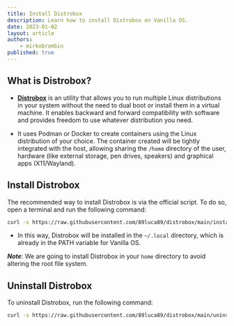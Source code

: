 ```yaml
---
title: Install Distrobox
description: Learn how to install Distrobox on Vanilla OS.
date: 2023-01-02
layout: article
authors: 
    - mirkobrombin
published: true
---
```


## What is Distrobox?

- [**Distrobox**](https://github.com/89luca89/distrobox) is an utility that allows you to run multiple Linux distributions in your system without the need to dual boot or install them in a virtual machine. It enables backward and forward compatibility with software and provides freedom to use whatever distribution you need.

- It uses Podman or Docker to create containers using the Linux 
distribution of your choice. The container created will be tightly integrated with the host, allowing sharing the `/home` directory of the user, hardware (like external storage, pen drives, speakers) and graphical apps (X11/Wayland).

## Install Distrobox

The recommended way to install Distrobox is via the official script. To do so, open a terminal and run the following command:

```bash
curl -s https://raw.githubusercontent.com/89luca89/distrobox/main/install | sh -s -- --next --prefix ~/.local
```
- In this way, Distrobox will be installed in the `~/.local` directory, which is already in the PATH variable for Vanilla OS. 

_**Note**_:  We are going to install Distrobox in your `home` directory to avoid altering the root file system.

## Uninstall Distrobox

To uninstall Distrobox, run the following command:

```bash
curl -s https://raw.githubusercontent.com/89luca89/distrobox/main/uninstall | sudo sh -s -- --prefix ~/.local
```
